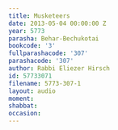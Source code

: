```yaml
---
title: Musketeers
date: 2013-05-04 00:00:00 Z
year: 5773
parasha: Behar-Bechukotai
bookcode: '3'
fullparashacode: '307'
parashacode: '307'
author: Rabbi Eliezer Hirsch
id: 57733071
filename: 5773-307-1
layout: audio
moment: 
shabbat: 
occasion: 
---
```


